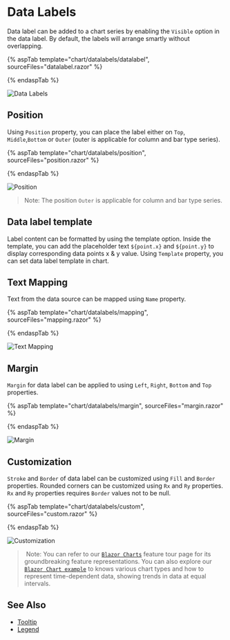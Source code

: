 # Data Labels

Data label can be added to a chart series by enabling the `Visible` option in the data label. By default, the labels will arrange smartly without overlapping.

{% aspTab template="chart/datalabels/datalabel", sourceFiles="datalabel.razor" %}

{% endaspTab %}

![Data Labels](images/data-label/datalabel-razor.png)

## Position

Using `Position` property, you can place the label either on `Top`, `Middle`,`Bottom` or `Outer` (outer is applicable for column and bar type series).

{% aspTab template="chart/datalabels/position", sourceFiles="position.razor" %}

{% endaspTab %}

![Position](images/data-label/position-razor.png)

>Note: The position `Outer` is applicable for column and bar type series.

## Data label template

Label content can be formatted by using the template option. Inside the template, you can add the placeholder text `${point.x}` and `${point.y}` to display corresponding data points x & y value.
Using `Template` property, you can set data label template
in chart.

## Text Mapping

Text from the data source can be mapped using `Name` property.

{% aspTab template="chart/datalabels/mapping", sourceFiles="mapping.razor" %}

{% endaspTab %}

![Text Mapping](images/data-label/mapping-razor.png)

## Margin

`Margin` for data label can be applied to using `Left`, `Right`, `Bottom` and `Top` properties.

{% aspTab template="chart/datalabels/margin", sourceFiles="margin.razor" %}

{% endaspTab %}

![Margin](images/data-label/margin-razor.png)

## Customization

`Stroke` and `Border` of data label can be customized using `Fill` and `Border` properties. Rounded corners can be customized using `Rx` and `Ry` properties. `Rx` and `Ry` properties requires `Border` values not to be null.

{% aspTab template="chart/datalabels/custom", sourceFiles="custom.razor" %}

{% endaspTab %}

![Customization](images/data-label/custom-razor.png)

> Note: You can refer to our [`Blazor Charts`](https://www.syncfusion.com/blazor-components/blazor-charts) feature tour page for its groundbreaking feature representations. You can also explore our [`Blazor Chart example`](https://blazor.syncfusion.com/demos/chart/line?theme=bootstrap4) to knows various chart types and how to represent time-dependent data, showing trends in data at equal intervals.

## See Also

* [Tooltip](./tool-tip)
* [Legend](./legend)